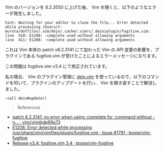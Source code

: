 Vim のバージョンを 8.2.3550 に上げた後、 Vim を開くと、以下のようなエラーが発生しました。

```
hint: Waiting for your editor to close the file... Error detected while processing /Users/t-murota/dotfiles/.vim/dein/.cache/.vimrc/.dein/plugin/fugitive.vim:
line  410: E1208: -complete used without allowing arguments
line  411: E1208: -complete used without allowing arguments
```

これは Vim 本体の patch v8.2.3141 にて加わった Vim の API 変更の影響を、プラグインである fugitive.vim が受けたことによるエラーメッセージになります。

この問題は fugitive.vim v3.4 にて修正されています。

私の場合、 Vim のプラグイン管理に [dein.vim](https://github.com/Shougo/dein.vim) を使っているので、以下のコマンドを叩いて、プラグインのアップデートを行い、 Vim を開き直すことで解消しました。

```vim
:call dein#update()
```

> References

- [patch 8.2.3141: no error when using :complete for :command without -n… · vim/vim@de69a73](https://github.com/vim/vim/commit/de69a7353e9bec552e15dbe3706a9f4e88080fce)
- [E1208: Error detected while processing /usr/share/vim/vimfiles/plugin/fugitive.vim · Issue #1791 · tpope/vim-fugitive](https://github.com/tpope/vim-fugitive/issues/1791)
- [Release v3.4: fugitive.vim 3.4 · tpope/vim-fugitive](https://github.com/tpope/vim-fugitive/releases/tag/v3.4)

